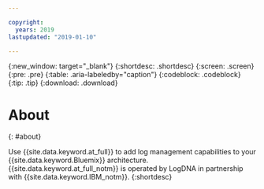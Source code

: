 ```yaml
---

copyright:
  years: 2019
lastupdated: "2019-01-10"

---
```


{:new_window: target="_blank"}
{:shortdesc: .shortdesc}
{:screen: .screen}
{:pre: .pre}
{:table: .aria-labeledby="caption"}
{:codeblock: .codeblock}
{:tip: .tip}
{:download: .download}


# About
{: #about}

Use {{site.data.keyword.at_full}} to add log management capabilities to your {{site.data.keyword.Bluemix}} architecture. {{site.data.keyword.at_full_notm}} is operated by LogDNA in partnership with {{site.data.keyword.IBM_notm}}.
{:shortdesc}
